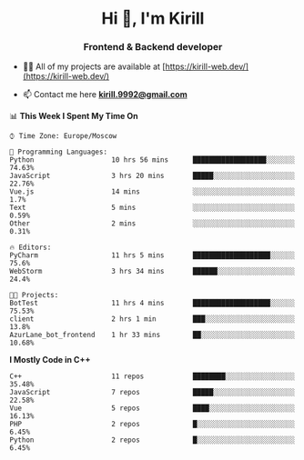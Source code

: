 <h1 align="center">Hi 👋, I'm Kirill</h1>
<h3 align="center">Frontend & Backend developer</h3>

- 👨‍💻 All of my projects are available at [https://kirill-web.dev/](https://kirill-web.dev/)

- 📫 Contact me here **kirill.9992@gmail.com**











<!--START_SECTION:waka-->
📊 **This Week I Spent My Time On** 

```text
⌚︎ Time Zone: Europe/Moscow

💬 Programming Languages: 
Python                   10 hrs 56 mins      ██████████████████░░░░░░░   74.63% 
JavaScript               3 hrs 20 mins       █████░░░░░░░░░░░░░░░░░░░░   22.76% 
Vue.js                   14 mins             ░░░░░░░░░░░░░░░░░░░░░░░░░   1.7% 
Text                     5 mins              ░░░░░░░░░░░░░░░░░░░░░░░░░   0.59% 
Other                    2 mins              ░░░░░░░░░░░░░░░░░░░░░░░░░   0.31%

🔥 Editors: 
PyCharm                  11 hrs 5 mins       ███████████████████░░░░░░   75.6% 
WebStorm                 3 hrs 34 mins       ██████░░░░░░░░░░░░░░░░░░░   24.4%

🐱‍💻 Projects: 
BotTest                  11 hrs 4 mins       ███████████████████░░░░░░   75.53% 
client                   2 hrs 1 min         ███░░░░░░░░░░░░░░░░░░░░░░   13.8% 
AzurLane_bot_frontend    1 hr 33 mins        ██░░░░░░░░░░░░░░░░░░░░░░░   10.68%

```

**I Mostly Code in C++** 

```text
C++                      11 repos            ████████░░░░░░░░░░░░░░░░░   35.48% 
JavaScript               7 repos             █████░░░░░░░░░░░░░░░░░░░░   22.58% 
Vue                      5 repos             ████░░░░░░░░░░░░░░░░░░░░░   16.13% 
PHP                      2 repos             █░░░░░░░░░░░░░░░░░░░░░░░░   6.45% 
Python                   2 repos             █░░░░░░░░░░░░░░░░░░░░░░░░   6.45%

```



<!--END_SECTION:waka-->
